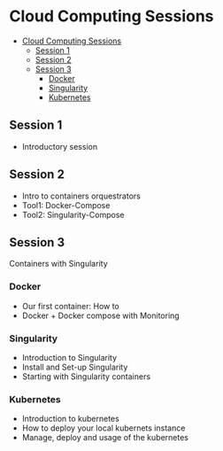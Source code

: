 # Cloud Computing Sessions

- [Cloud Computing Sessions](#cloud-computing-sessions)
  * [Session 1](#session-1)
  * [Session 2](#session-2)
  * [Session 3](#session-3)
    + [Docker](#docker)
    + [Singularity](#singularity)
    + [Kubernetes](#kubernetes)



## Session 1

- Introductory session

## Session 2

- Intro to containers orquestrators
- Tool1: Docker-Compose
- Tool2: Singularity-Compose

## Session 3

Containers with Singularity

### Docker

- Our first container: How to
- Docker + Docker compose with Monitoring

### Singularity

- Introduction to Singularity
- Install and Set-up Singularity
- Starting with Singularity containers

### Kubernetes 

- Introduction to kubernetes
- How to deploy your local kubernets instance
- Manage, deploy and usage of the kubernetes
